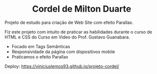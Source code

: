<h1 align="center">Cordel de Milton Duarte</h1>

Projeto de estudo para criação de Web Site com efeito Parallax.

Fiz este projeto com intuito de praticar as habilidades durante o curso de HTML e CSS do Curso em Video do Prof. Gustavo Guanabara.

- Focado em Tags Semânticas
- Responsividade da página com dispositivos mobile
- Praticamos o efeito Parallax

Deploy: https://viniciuslemos93.github.io/projeto-cordel/
